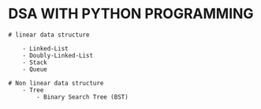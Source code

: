 # DSA WITH PYTHON PROGRAMMING

    # linear data structure

        - Linked-List
        - Doubly-Linked-List
        - Stack
        - Queue

    # Non linear data structure
        - Tree
            - Binary Search Tree (BST)
